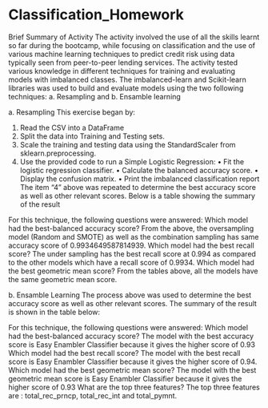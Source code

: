 # Classification_Homework

Brief Summary of Activity
The activity involved the use of all the skills learnt so far during the bootcamp, while focusing on classification and the use of various machine learning techniques to predict credit risk using data  typically seen from peer-to-peer lending services. The activity tested various knowledge in different techniques for training and evaluating models with imbalanced classes. The imbalanced-learn and Scikit-learn libraries was used to build and evaluate models using the two following techniques:
a.	Resampling and 
b.	Ensamble learning

a. Resampling
This exercise began by:
1.	Read the CSV into a DataFrame
2.	Split the data into Training and Testing sets.
3.	Scale the training and testing data using the StandardScaler from sklearn.preprocessing.
4.	Use the provided code to run a Simple Logistic Regression:
•	Fit the logistic regression classifier.
•	Calculate the balanced accuracy score.
•	Display the confusion matrix.
•	Print the imbalanced classification report
The item “4” above was repeated to determine the best accuracy score as well as other relevant scores. Below is a table showing the summary of the result


 
For this technique, the following questions were answered:
Which model had the best-balanced accuracy score? From the above, the oversampling model (Random and SMOTE) as well as the combination sampling has same accuracy score of 0.9934649587814939.
Which model had the best recall score? The under sampling has the best recall score at 0.994 as compared to the other models which have a recall score of 0.9934.
Which model had the best geometric mean score? From the tables above, all the models have the same geometric mean score.

b.	Ensamble Learning
The process above was used to determine the best accuracy score as well as other relevant scores. The summary of the result is shown in the table below:
 

For this technique, the following questions were answered:
Which model had the best-balanced accuracy score? The model with the best accuracy score is Easy Enambler Classifier because it gives the higher score of 0.93
Which model had the best recall score? The model with the best recall score is Easy Enambler Classifier because it gives the higher score of 0.94.
Which model had the best geometric mean score? The model with the best geometric mean score is Easy Enambler Classifier because it gives the higher score of 0.93
What are the top three features? The top three features are : total_rec_prncp, total_rec_int and total_pymnt.
